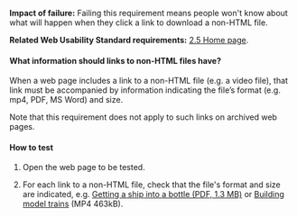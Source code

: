 
**Impact of failure:** Failing this requirement means people won't know about what will happen when they click a link to download a non-HTML file.

**Related Web Usability Standard requirements:** [2.5 Home page](https://webtoolkit.govt.nz/standards/web-usability-standard/#links-to-non-html-files).

<div class="details" markdown="1">

#### What information should links to non-HTML files have?

When a web page includes a link to a non-HTML file (e.g. a video file), that link must be accompanied by information indicating the file’s format (e.g. mp4, PDF, MS Word) and size. 

Note that this requirement does not apply to such links on archived web pages. 

</div>

#### How to test

1. Open the web page to be tested.

2. For each link to a non-HTML file, check that the file's format and size are indicated, e.g. [Getting a ship into a bottle (PDF, 1.3 MB)](#) or [Building model trains]() (MP4 463kB). 
